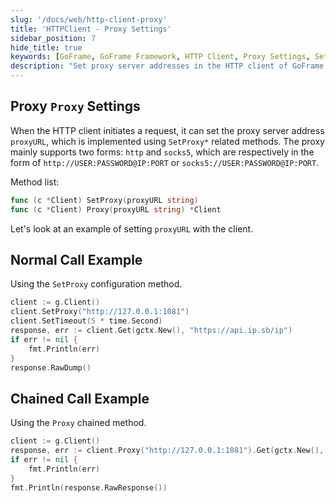 ```yaml
---
slug: '/docs/web/http-client-proxy'
title: 'HTTPClient - Proxy Settings'
sidebar_position: 7
hide_title: true
keywords: [GoFrame, GoFrame Framework, HTTP Client, Proxy Settings, SetProxy, Proxy Method, HTTP Proxy, SOCKS5 Proxy, Chained Call, HTTP Request]
description: "Set proxy server addresses in the HTTP client of GoFrame framework, supporting both http and socks5 forms. Users can easily configure proxies through SetProxy and Proxy methods to access external resources, including examples of normal calls and chained calls, helping users quickly master the use of proxy functions."
---
```


## Proxy `Proxy` Settings

When the HTTP client initiates a request, it can set the proxy server address `proxyURL`, which is implemented using `SetProxy*` related methods. The proxy mainly supports two forms: `http` and `socks5`, which are respectively in the form of `http://USER:PASSWORD@IP:PORT` or `socks5://USER:PASSWORD@IP:PORT`.

Method list:

```go
func (c *Client) SetProxy(proxyURL string)
func (c *Client) Proxy(proxyURL string) *Client
```

Let's look at an example of setting `proxyURL` with the client.

## Normal Call Example

Using the `SetProxy` configuration method.

```go
client := g.Client()
client.SetProxy("http://127.0.0.1:1081")
client.SetTimeout(5 * time.Second)
response, err := client.Get(gctx.New(), "https://api.ip.sb/ip")
if err != nil {
    fmt.Println(err)
}
response.RawDump()
```

## Chained Call Example

Using the `Proxy` chained method.

```go
client := g.Client()
response, err := client.Proxy("http://127.0.0.1:1081").Get(gctx.New(), "https://api.ip.sb/ip")
if err != nil {
    fmt.Println(err)
}
fmt.Println(response.RawResponse())
```